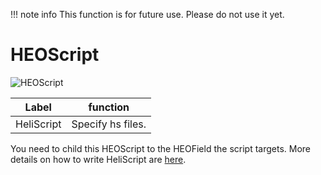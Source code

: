 
!!! note info 
    This function is for future use. Please do not use it yet.

# HEOScript
![HEOScript](img/HEOScript.jpg)

|  Label |  function  |
| ----   | ---- |
| HeliScript | Specify hs files. |

You need to child this HEOScript to the HEOField the script targets.
More details on how to write HeliScript are [here](HEOScript.md).
